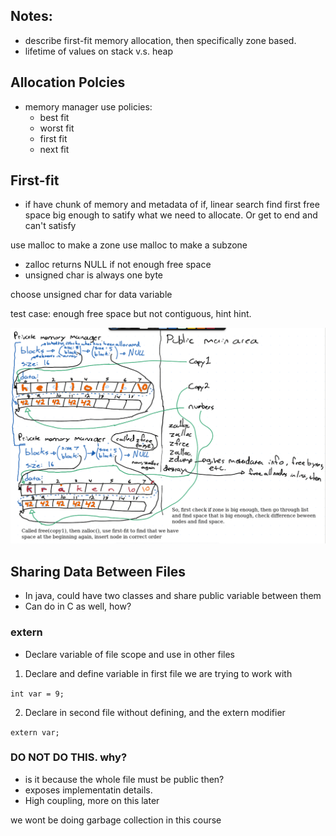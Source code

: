 ## Notes:
- describe first-fit memory allocation, then specifically zone based.
- lifetime of values on stack v.s. heap

## Allocation Polcies
- memory manager use policies:
    - best fit
    - worst fit
    - first fit
    - next fit

## First-fit
- if have chunk of memory and metadata of if, linear search find first free space big enough to satify what we need to allocate. Or get to end and can't satisfy


use malloc to make a zone
use malloc to make a subzone
- zalloc returns NULL if not enough free space
- unsigned char is always one byte

choose unsigned char for data variable

test case: enough free space but not contiguous, hint hint.


![](Images/zalloc-zones.png)

## Sharing Data Between Files
- In java, could have two classes and share public variable between them
- Can do in C as well, how?

### extern
- Declare variable of file scope and use in other files

1. Declare and define variable in first file we are trying to work with

`int var = 9;`

2. Declare in second file without defining, and the extern modifier

`extern var;`

### DO NOT DO THIS. why?
- is it because the whole file must be public then?
- exposes implementatin details.
- High coupling, more on this later

we wont be doing garbage collection in this course
